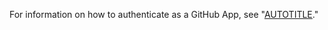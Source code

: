 For information on how to authenticate as a GitHub App, see "[AUTOTITLE](/apps/creating-github-apps/authenticating-with-a-github-app/about-authentication-with-a-github-app)."

